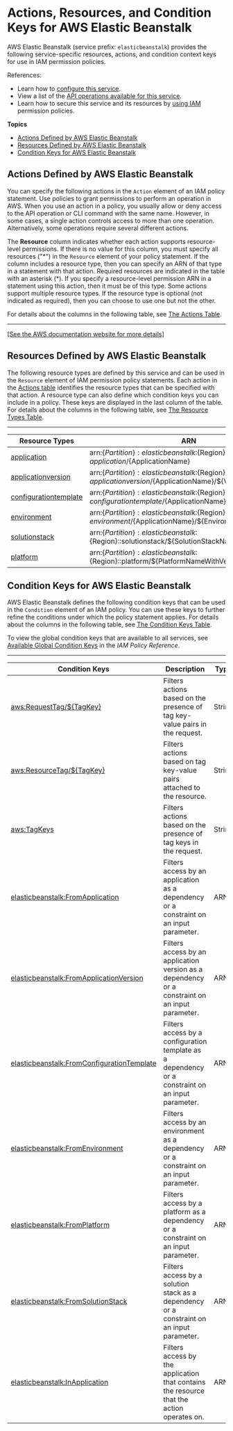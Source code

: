 # Actions, Resources, and Condition Keys for AWS Elastic Beanstalk<a name="list_awselasticbeanstalk"></a>

AWS Elastic Beanstalk \(service prefix: `elasticbeanstalk`\) provides the following service\-specific resources, actions, and condition context keys for use in IAM permission policies\.

References:
+ Learn how to [configure this service](https://docs.aws.amazon.com/elasticbeanstalk/latest/dg/)\.
+ View a list of the [API operations available for this service](https://docs.aws.amazon.com/elasticbeanstalk/latest/api/)\.
+ Learn how to secure this service and its resources by [using IAM](https://docs.aws.amazon.com/elasticbeanstalk/latest/dg/access_permissions.html) permission policies\.

**Topics**
+ [Actions Defined by AWS Elastic Beanstalk](#awselasticbeanstalk-actions-as-permissions)
+ [Resources Defined by AWS Elastic Beanstalk](#awselasticbeanstalk-resources-for-iam-policies)
+ [Condition Keys for AWS Elastic Beanstalk](#awselasticbeanstalk-policy-keys)

## Actions Defined by AWS Elastic Beanstalk<a name="awselasticbeanstalk-actions-as-permissions"></a>

You can specify the following actions in the `Action` element of an IAM policy statement\. Use policies to grant permissions to perform an operation in AWS\. When you use an action in a policy, you usually allow or deny access to the API operation or CLI command with the same name\. However, in some cases, a single action controls access to more than one operation\. Alternatively, some operations require several different actions\.

The **Resource** column indicates whether each action supports resource\-level permissions\. If there is no value for this column, you must specify all resources \("\*"\) in the `Resource` element of your policy statement\. If the column includes a resource type, then you can specify an ARN of that type in a statement with that action\. Required resources are indicated in the table with an asterisk \(\*\)\. If you specify a resource\-level permission ARN in a statement using this action, then it must be of this type\. Some actions support multiple resource types\. If the resource type is optional \(not indicated as required\), then you can choose to use one but not the other\.

For details about the columns in the following table, see [The Actions Table](reference_policies_actions-resources-contextkeys.md#actions_table)\.


****  
[\[See the AWS documentation website for more details\]](http://docs.aws.amazon.com/IAM/latest/UserGuide/list_awselasticbeanstalk.html)

## Resources Defined by AWS Elastic Beanstalk<a name="awselasticbeanstalk-resources-for-iam-policies"></a>

The following resource types are defined by this service and can be used in the `Resource` element of IAM permission policy statements\. Each action in the [Actions table](#awselasticbeanstalk-actions-as-permissions) identifies the resource types that can be specified with that action\. A resource type can also define which condition keys you can include in a policy\. These keys are displayed in the last column of the table\. For details about the columns in the following table, see [The Resource Types Table](reference_policies_actions-resources-contextkeys.md#resources_table)\.


****  

| Resource Types | ARN | Condition Keys | 
| --- | --- | --- | 
|   [ application ](https://docs.aws.amazon.com/elasticbeanstalk/latest/dg/AWSHowTo.iam.policies.arn.html)  |  arn:$\{Partition\}:elasticbeanstalk:$\{Region\}:$\{Account\}:application/$\{ApplicationName\}  |   [ aws:ResourceTag/$\{TagKey\} ](#awselasticbeanstalk-aws_ResourceTag___TagKey_)   | 
|   [ applicationversion ](https://docs.aws.amazon.com/elasticbeanstalk/latest/dg/AWSHowTo.iam.policies.arn.html)  |  arn:$\{Partition\}:elasticbeanstalk:$\{Region\}:$\{Account\}:applicationversion/$\{ApplicationName\}/$\{VersionLabel\}  |   [ aws:ResourceTag/$\{TagKey\} ](#awselasticbeanstalk-aws_ResourceTag___TagKey_)   [ elasticbeanstalk:InApplication ](#awselasticbeanstalk-elasticbeanstalk_InApplication)   | 
|   [ configurationtemplate ](https://docs.aws.amazon.com/elasticbeanstalk/latest/dg/AWSHowTo.iam.policies.arn.html)  |  arn:$\{Partition\}:elasticbeanstalk:$\{Region\}:$\{Account\}:configurationtemplate/$\{ApplicationName\}/$\{TemplateName\}  |   [ aws:ResourceTag/$\{TagKey\} ](#awselasticbeanstalk-aws_ResourceTag___TagKey_)   [ elasticbeanstalk:InApplication ](#awselasticbeanstalk-elasticbeanstalk_InApplication)   | 
|   [ environment ](https://docs.aws.amazon.com/elasticbeanstalk/latest/dg/AWSHowTo.iam.policies.arn.html)  |  arn:$\{Partition\}:elasticbeanstalk:$\{Region\}:$\{Account\}:environment/$\{ApplicationName\}/$\{EnvironmentName\}  |   [ aws:ResourceTag/$\{TagKey\} ](#awselasticbeanstalk-aws_ResourceTag___TagKey_)   [ elasticbeanstalk:InApplication ](#awselasticbeanstalk-elasticbeanstalk_InApplication)   | 
|   [ solutionstack ](https://docs.aws.amazon.com/elasticbeanstalk/latest/dg/AWSHowTo.iam.policies.arn.html)  |  arn:$\{Partition\}:elasticbeanstalk:$\{Region\}::solutionstack/$\{SolutionStackName\}  |  | 
|   [ platform ](https://docs.aws.amazon.com/elasticbeanstalk/latest/dg/AWSHowTo.iam.policies.arn.html)  |  arn:$\{Partition\}:elasticbeanstalk:$\{Region\}::platform/$\{PlatformNameWithVersion\}  |  | 

## Condition Keys for AWS Elastic Beanstalk<a name="awselasticbeanstalk-policy-keys"></a>

AWS Elastic Beanstalk defines the following condition keys that can be used in the `Condition` element of an IAM policy\. You can use these keys to further refine the conditions under which the policy statement applies\. For details about the columns in the following table, see [The Condition Keys Table](reference_policies_actions-resources-contextkeys.md#context_keys_table)\.

To view the global condition keys that are available to all services, see [Available Global Condition Keys](reference_policies_condition-keys.html#AvailableKeys) in the *IAM Policy Reference*\.


****  

| Condition Keys | Description | Type | 
| --- | --- | --- | 
|   [ aws:RequestTag/$\{TagKey\} ](https://docs.aws.amazon.com/elasticbeanstalk/latest/dg/AWSHowTo.iam.policies.actions.html#AWSHowTo.iam.policies.conditions)  | Filters actions based on the presence of tag key\-value pairs in the request\. | String | 
|   [ aws:ResourceTag/$\{TagKey\} ](https://docs.aws.amazon.com/elasticbeanstalk/latest/dg/AWSHowTo.iam.policies.actions.html#AWSHowTo.iam.policies.conditions)  | Filters actions based on tag key\-value pairs attached to the resource\. | String | 
|   [ aws:TagKeys ](https://docs.aws.amazon.com/elasticbeanstalk/latest/dg/AWSHowTo.iam.policies.actions.html#AWSHowTo.iam.policies.conditions)  | Filters actions based on the presence of tag keys in the request\. | String | 
|   [ elasticbeanstalk:FromApplication ](https://docs.aws.amazon.com/elasticbeanstalk/latest/dg/AWSHowTo.iam.policies.actions.html#AWSHowTo.iam.policies.conditions)  | Filters access by an application as a dependency or a constraint on an input parameter\. | ARN | 
|   [ elasticbeanstalk:FromApplicationVersion ](https://docs.aws.amazon.com/elasticbeanstalk/latest/dg/AWSHowTo.iam.policies.actions.html#AWSHowTo.iam.policies.conditions)  | Filters access by an application version as a dependency or a constraint on an input parameter\. | ARN | 
|   [ elasticbeanstalk:FromConfigurationTemplate ](https://docs.aws.amazon.com/elasticbeanstalk/latest/dg/AWSHowTo.iam.policies.actions.html#AWSHowTo.iam.policies.conditions)  | Filters access by a configuration template as a dependency or a constraint on an input parameter\. | ARN | 
|   [ elasticbeanstalk:FromEnvironment ](https://docs.aws.amazon.com/elasticbeanstalk/latest/dg/AWSHowTo.iam.policies.actions.html#AWSHowTo.iam.policies.conditions)  | Filters access by an environment as a dependency or a constraint on an input parameter\. | ARN | 
|   [ elasticbeanstalk:FromPlatform ](https://docs.aws.amazon.com/elasticbeanstalk/latest/dg/AWSHowTo.iam.policies.actions.html#AWSHowTo.iam.policies.conditions)  | Filters access by a platform as a dependency or a constraint on an input parameter\. | ARN | 
|   [ elasticbeanstalk:FromSolutionStack ](https://docs.aws.amazon.com/elasticbeanstalk/latest/dg/AWSHowTo.iam.policies.actions.html#AWSHowTo.iam.policies.conditions)  | Filters access by a solution stack as a dependency or a constraint on an input parameter\. | ARN | 
|   [ elasticbeanstalk:InApplication ](https://docs.aws.amazon.com/elasticbeanstalk/latest/dg/AWSHowTo.iam.policies.actions.html#AWSHowTo.iam.policies.conditions)  | Filters access by the application that contains the resource that the action operates on\. | ARN | 
